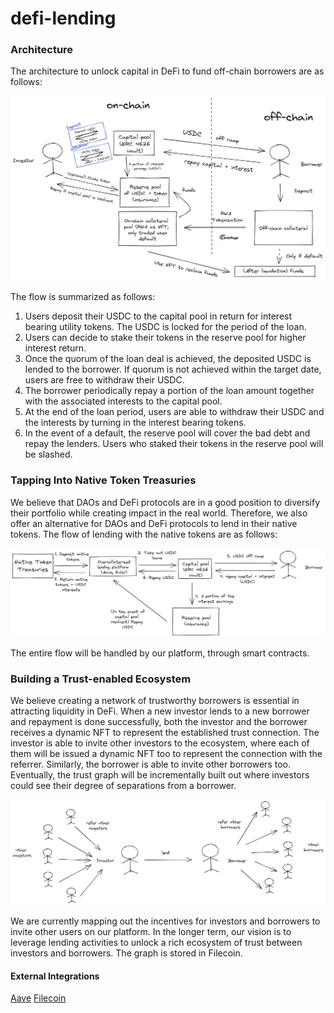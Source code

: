 # defi-lending

### Architecture

The architecture to unlock capital in DeFi to fund off-chain borrowers are as follows:

![architecture diagram](assets/architecture.png)

The flow is summarized as follows:
1. Users deposit their USDC to the capital pool in return for interest bearing utility tokens. The USDC is locked for the period of the loan. 
2. Users can decide to stake their tokens in the reserve pool for higher interest return.
2. Once the quorum of the loan deal is achieved, the deposited USDC is lended to the borrower. If quorum is not achieved within the target date, users are free to withdraw their USDC.
3. The borrower periodically repay a portion of the loan amount together with the associated interests to the capital pool.
4. At the end of the loan period, users are able to withdraw their USDC and the interests by turning in the interest bearing tokens. 
5. In the event of a default, the reserve pool will cover the bad debt and repay the lenders. Users who staked their tokens in the reserve pool will be slashed. 

### Tapping Into Native Token Treasuries

We believe that DAOs and DeFi protocols are in a good position to diversify their portfolio while creating impact in the real world. Therefore, we also offer an alternative for DAOs and DeFi protocols to lend in their native tokens. The flow of lending with the native tokens are as follows: 

![native token flow](assets/native-token.png)

The entire flow will be handled by our platform, through smart contracts. 

### Building a Trust-enabled Ecosystem

We believe creating a network of trustworthy borrowers is essential in attracting liquidity in DeFi. When a new investor lends to a new borrower and repayment is done successfully, both  the investor and the borrower receives a dynamic NFT to represent the established trust connection. The investor is able to invite other investors to the ecosystem, where each of them will be issued a dynamic NFT too to represent the connection with the referrer. Similarly, the borrower is able to invite other borrowers too. Eventually, the trust graph will be incrementally built out where investors could see their degree of separations from a borrower. 

![trust graph](assets/trust-graph.png)

We are currently mapping out the incentives for investors and borrowers to invite other users on our platform. In the longer term, our vision is to leverage lending activities to unlock a rich ecosystem of trust between investors and borrowers. The graph is stored in Filecoin.

#### External Integrations

[Aave](https://aave.com/)
[Filecoin](https://filecoin.io/)
